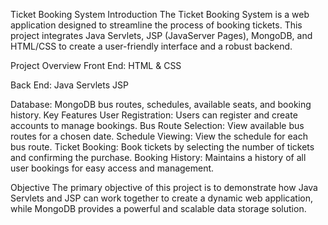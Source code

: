 Ticket Booking System
Introduction
The Ticket Booking System is a web application designed to streamline the process of booking tickets. This project integrates Java Servlets, JSP (JavaServer Pages), MongoDB, and HTML/CSS to create a user-friendly interface and a robust backend.

Project Overview
Front End:
HTML & CSS

Back End:
Java Servlets
JSP

Database:
MongoDB bus routes, schedules, available seats, and booking history.
Key Features
User Registration: Users can register and create accounts to manage bookings.
Bus Route Selection: View available bus routes for a chosen date.
Schedule Viewing: View the schedule for each bus route.
Ticket Booking: Book tickets by selecting the number of tickets and confirming the purchase.
Booking History: Maintains a history of all user bookings for easy access and management.

Objective
The primary objective of this project is to demonstrate how Java Servlets and JSP can work together to create a dynamic web application, while MongoDB provides a powerful and scalable data storage solution.
